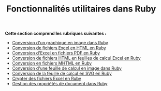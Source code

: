 ﻿---
title: Fonctionnalités utilitaires dans Ruby
type: docs
weight: 20
url: /fr/java/utility-features-in-ruby/
---
**Cette section comprend les rubriques suivantes :**

- [Conversion d'un graphique en image dans Ruby](/cells/fr/java/converting-chart-to-image-in-ruby/)
- [Conversion de fichiers Excel en HTML en Ruby](/cells/fr/java/converting-excel-files-to-html-in-ruby/)
- [Conversion d'Excel en fichiers PDF en Ruby](/cells/fr/java/converting-excel-to-pdf-files-in-ruby/)
- [Conversion de fichiers HTML en feuilles de calcul Excel en Ruby](/cells/fr/java/converting-html-files-to-excel-spreadsheets-in-ruby/)
- [Conversion en fichiers MHTML en Ruby](/cells/fr/java/converting-to-mhtml-files-in-ruby/)
- [Conversion d'une feuille de calcul en image dans Ruby](/cells/fr/java/converting-worksheet-to-image-in-ruby/)
- [Conversion de la feuille de calcul en SVG en Ruby](/cells/fr/java/converting-worksheet-to-svg-in-ruby/)
- [Crypter des fichiers Excel en Ruby](/cells/fr/java/encrypting-excel-files-in-ruby/)
- [Gestion des propriétés de document dans Ruby](/cells/fr/java/managing-document-properties-in-ruby/)
